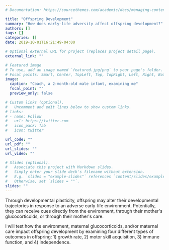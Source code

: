 ```yaml
---
# Documentation: https://sourcethemes.com/academic/docs/managing-content/

title: "Offspring Development"
summary: "How does early-life adversity affect offspring development?"
authors: []
tags: []
categories: []
date: 2019-10-01T16:21:49-04:00

# Optional external URL for project (replaces project detail page).
external_link: ""

# Featured image
# To use, add an image named `featured.jpg/png` to your page's folder.
# Focal points: Smart, Center, TopLeft, Top, TopRight, Left, Right, BottomLeft, Bottom, BottomRight.
image:
  caption: "Coach, a 2-month-old male infant, examining me"
  focal_point: ""
  preview_only: false

# Custom links (optional).
#   Uncomment and edit lines below to show custom links.
# links:
# - name: Follow
#   url: https://twitter.com
#   icon_pack: fab
#   icon: twitter

url_code: ""
url_pdf: ""
url_slides: ""
url_video: ""

# Slides (optional).
#   Associate this project with Markdown slides.
#   Simply enter your slide deck's filename without extension.
#   E.g. `slides = "example-slides"` references `content/slides/example-slides.md`.
#   Otherwise, set `slides = ""`.
slides: ""
---
```


Through developmental plasticity, offspring may alter their developmental trajectories in response to an adverse early-life environment. Potentially, they can receive cues directly from the environment, through their mother's glucocorticoids, or through their mother's care. 

I will test how the environment, maternal glucocorticoids, and/or maternal care impact offspring development by examining four different types of outcomes in offspring: 1) growth rate, 2) motor skill acquisition, 3) immune function, and 4) independence.